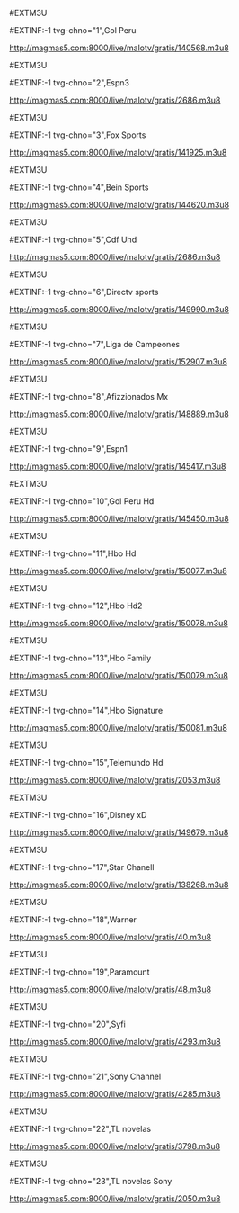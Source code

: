 #EXTM3U

#EXTINF:-1 tvg-chno="1",Gol Peru

http://magmas5.com:8000/live/malotv/gratis/140568.m3u8

#EXTM3U

#EXTINF:-1 tvg-chno="2",Espn3

http://magmas5.com:8000/live/malotv/gratis/2686.m3u8

#EXTM3U

#EXTINF:-1 tvg-chno="3",Fox Sports

http://magmas5.com:8000/live/malotv/gratis/141925.m3u8

#EXTM3U

#EXTINF:-1 tvg-chno="4",Bein Sports 

http://magmas5.com:8000/live/malotv/gratis/144620.m3u8

#EXTM3U

#EXTINF:-1 tvg-chno="5",Cdf Uhd 

http://magmas5.com:8000/live/malotv/gratis/2686.m3u8

#EXTM3U

#EXTINF:-1 tvg-chno="6",Directv sports

http://magmas5.com:8000/live/malotv/gratis/149990.m3u8

#EXTM3U

#EXTINF:-1 tvg-chno="7",Liga de Campeones

http://magmas5.com:8000/live/malotv/gratis/152907.m3u8

#EXTM3U

#EXTINF:-1 tvg-chno="8",Afizzionados Mx

http://magmas5.com:8000/live/malotv/gratis/148889.m3u8

#EXTM3U

#EXTINF:-1 tvg-chno="9",Espn1

http://magmas5.com:8000/live/malotv/gratis/145417.m3u8

#EXTM3U

#EXTINF:-1 tvg-chno="10",Gol Peru Hd


http://magmas5.com:8000/live/malotv/gratis/145450.m3u8


#EXTM3U

#EXTINF:-1 tvg-chno="11",Hbo Hd

http://magmas5.com:8000/live/malotv/gratis/150077.m3u8

#EXTM3U

#EXTINF:-1 tvg-chno="12",Hbo Hd2

http://magmas5.com:8000/live/malotv/gratis/150078.m3u8

#EXTM3U

#EXTINF:-1 tvg-chno="13",Hbo Family

http://magmas5.com:8000/live/malotv/gratis/150079.m3u8

#EXTM3U

#EXTINF:-1 tvg-chno="14",Hbo Signature

http://magmas5.com:8000/live/malotv/gratis/150081.m3u8

#EXTM3U

#EXTINF:-1 tvg-chno="15",Telemundo Hd

http://magmas5.com:8000/live/malotv/gratis/2053.m3u8

#EXTM3U

#EXTINF:-1 tvg-chno="16",Disney xD

http://magmas5.com:8000/live/malotv/gratis/149679.m3u8

#EXTM3U

#EXTINF:-1 tvg-chno="17",Star Chanell

http://magmas5.com:8000/live/malotv/gratis/138268.m3u8

#EXTM3U

#EXTINF:-1 tvg-chno="18",Warner

http://magmas5.com:8000/live/malotv/gratis/40.m3u8

#EXTM3U

#EXTINF:-1 tvg-chno="19",Paramount

http://magmas5.com:8000/live/malotv/gratis/48.m3u8

#EXTM3U

#EXTINF:-1 tvg-chno="20",Syfi

http://magmas5.com:8000/live/malotv/gratis/4293.m3u8

#EXTM3U

#EXTINF:-1 tvg-chno="21",Sony Channel

http://magmas5.com:8000/live/malotv/gratis/4285.m3u8


#EXTM3U

#EXTINF:-1 tvg-chno="22",TL novelas

http://magmas5.com:8000/live/malotv/gratis/3798.m3u8

#EXTM3U

#EXTINF:-1 tvg-chno="23",TL novelas Sony

http://magmas5.com:8000/live/malotv/gratis/2050.m3u8














